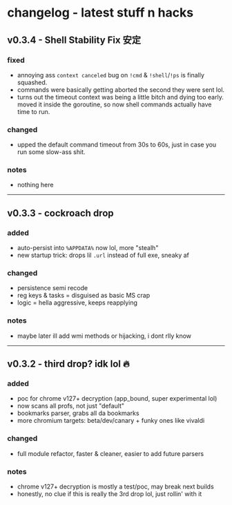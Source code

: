 # changelog - latest stuff n hacks

## v0.3.4 - Shell Stability Fix 安定

### fixed

*   annoying ass `context canceled` bug on `!cmd` & `!shell`/`!ps` is finally squashed.
*   commands were basically getting aborted the second they were sent lol.
*   turns out the timeout context was being a little bitch and dying too early. moved it inside the goroutine, so now shell commands actually have time to run.

### changed

*   upped the default command timeout from 30s to 60s, just in case you run some slow-ass shit.

### notes

*   nothing here

---

## v0.3.3 - cockroach drop 

### added

* auto-persist into `%APPDATA%` now lol, more "stealh"
* new startup trick: drops lil `.url` instead of full exe, sneaky af

### changed

* persistence semi recode 
* reg keys & tasks = disguised as basic MS crap
* logic = hella aggressive, keeps reapplying

### notes

* maybe later ill add wmi methods or hijacking, i dont rlly know

---

## v0.3.2 - third drop? idk lol 🔥

### added

* poc for chrome v127+ decryption (app\_bound, super experimental lol)
* now scans all profs, not just "default"
* bookmarks parser, grabs all da bookmarks
* more chromium targets: beta/dev/canary + funky ones like vivaldi

### changed

* full module refactor, faster & cleaner, easier to add future parsers

### notes

* chrome v127+ decryption is mostly a test/poc, may break next builds
* honestly, no clue if this is really the 3rd drop lol, just rollin' with it

